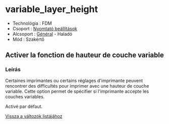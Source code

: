 # variable\_layer\_height

* Technológia : FDM
* Csoport : [Nyomtató beállítások](../../beallitasok/printer_settings.md)
* Alcsoport : [Général](../../beallitasok/printer_settings.md#général) - Haladó
* Mód : Szakértő

## Activer la fonction de hauteur de couche variable

### Leírás

Certaines imprimantes ou certains réglages d'imprimante peuvent rencontrer des difficultés pour imprimer avec une hauteur de couche variable. Cette option permet de spécifier si l'imprimante accepte les couches variables.

Activé par défaut.

[Vissza a változók listájához](../../variable_list)

